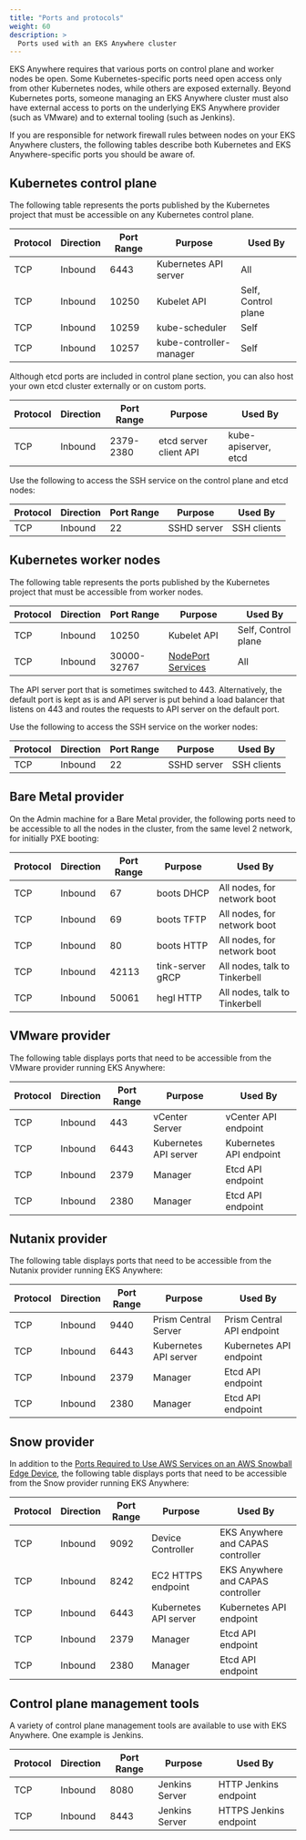 ```yaml
---
title: "Ports and protocols"
weight: 60
description: >
  Ports used with an EKS Anywhere cluster
---
```


EKS Anywhere requires that various ports on control plane and worker nodes be open.
Some Kubernetes-specific ports need open access only from other Kubernetes nodes, while others are exposed externally.
Beyond Kubernetes ports, someone managing an EKS Anywhere cluster must also have external access to ports on the underlying EKS Anywhere provider (such as VMware) and to external tooling (such as Jenkins).

If you are responsible for network firewall rules between nodes on your EKS Anywhere clusters, the following tables describe both Kubernetes and EKS Anywhere-specific ports you should be aware of.

## Kubernetes control plane
The following table represents the ports published by the Kubernetes project that must be accessible on any Kubernetes control plane.


| Protocol | Direction | Port Range | Purpose                 | Used By                   |
|----------|-----------|------------|-------------------------|---------------------------|
| TCP      | Inbound   | 6443       | Kubernetes API server   | All                       |
| TCP      | Inbound   | 10250      | Kubelet API             | Self, Control plane       |
| TCP      | Inbound   | 10259      | kube-scheduler          | Self                      |
| TCP      | Inbound   | 10257      | kube-controller-manager | Self                      |

Although etcd ports are included in control plane section, you can also host your own
etcd cluster externally or on custom ports. 

| Protocol | Direction | Port Range | Purpose                 | Used By                   |
|----------|-----------|------------|-------------------------|---------------------------|
| TCP      | Inbound   | 2379-2380  | etcd server client API  | kube-apiserver, etcd      |

Use the following to access the SSH service on the control plane and etcd nodes:

| Protocol | Direction | Port Range | Purpose                 | Used By                   |
|----------|-----------|------------|-------------------------|---------------------------|
| TCP      | Inbound   | 22         | SSHD server             | SSH clients               |


## Kubernetes worker nodes
The following table represents the ports published by the Kubernetes project that must be accessible from worker nodes.


| Protocol | Direction | Port Range  | Purpose               | Used By                 |
|----------|-----------|-------------|-----------------------|-------------------------|
| TCP      | Inbound   | 10250       | Kubelet API           | Self, Control plane     |
| TCP      | Inbound   | 30000-32767 | [NodePort Services](https://kubernetes.io/docs/concepts/services-networking/service/#type-nodeport)    | All                     |

The API server port that is sometimes switched to 443.
Alternatively, the default port is kept as is and API server is put behind a load balancer that listens on 443 and routes the requests to API server on the default port.
 
Use the following to access the SSH service on the worker nodes:

| Protocol | Direction | Port Range | Purpose                 | Used By                   |
|----------|-----------|------------|-------------------------|---------------------------|
| TCP      | Inbound   | 22         | SSHD server             | SSH clients               |

## Bare Metal provider

On the Admin machine for a Bare Metal provider, the following ports need to be accessible to all the nodes in the cluster, from the same level 2 network, for initially PXE booting:

| Protocol | Direction | Port Range | Purpose                 | Used By                       |
|----------|-----------|------------|-------------------------|-------------------------------|
| TCP      | Inbound   | 67         | boots DHCP              | All nodes, for network boot   |
| TCP      | Inbound   | 69         | boots TFTP              | All nodes, for network boot   |
| TCP      | Inbound   | 80         | boots HTTP              | All nodes, for network boot   |
| TCP      | Inbound   | 42113      | tink-server gRCP        | All nodes, talk to Tinkerbell |
| TCP      | Inbound   | 50061      | hegl HTTP               | All nodes, talk to Tinkerbell |

## VMware provider

The following table displays ports that need to be accessible from the VMware provider running EKS Anywhere:


| Protocol | Direction | Port Range  | Purpose                 | Used By                 |
|----------|-----------|-------------|-------------------------|-------------------------|
| TCP      | Inbound   | 443         | vCenter Server          | vCenter API endpoint    |
| TCP      | Inbound   | 6443        | Kubernetes API server   | Kubernetes API endpoint |
| TCP      | Inbound   | 2379        | Manager                 | Etcd API endpoint       |
| TCP      | Inbound   | 2380        | Manager                 | Etcd API endpoint       |

## Nutanix provider

The following table displays ports that need to be accessible from the Nutanix provider running EKS Anywhere:

| Protocol | Direction | Port Range  | Purpose                 | Used By                    |
|----------|-----------|-------------|-------------------------|----------------------------|
| TCP      | Inbound   | 9440        | Prism Central Server    | Prism Central API endpoint |
| TCP      | Inbound   | 6443        | Kubernetes API server   | Kubernetes API endpoint    |
| TCP      | Inbound   | 2379        | Manager                 | Etcd API endpoint          |
| TCP      | Inbound   | 2380        | Manager                 | Etcd API endpoint          |

## Snow provider

In addition to the [Ports Required to Use AWS Services on an AWS Snowball Edge Device](https://docs.aws.amazon.com/snowball/latest/developer-guide/port-requirements.html), the following table displays ports that need to be accessible from the Snow provider running EKS Anywhere:

| Protocol | Direction | Port Range  | Purpose                 | Used By                           |
|----------|-----------|-------------|-------------------------|-----------------------------------|
| TCP      | Inbound   | 9092        | Device Controller       | EKS Anywhere and CAPAS controller |
| TCP      | Inbound   | 8242        | EC2 HTTPS endpoint      | EKS Anywhere and CAPAS controller |
| TCP      | Inbound   | 6443        | Kubernetes API server   | Kubernetes API endpoint           |
| TCP      | Inbound   | 2379        | Manager                 | Etcd API endpoint                 |
| TCP      | Inbound   | 2380        | Manager                 | Etcd API endpoint                 |

## Control plane management tools

A variety of control plane management tools are available to use with EKS Anywhere.
One example is Jenkins.


| Protocol | Direction | Port Range  | Purpose                 | Used By                 |
|----------|-----------|-------------|-------------------------|-------------------------|
| TCP      | Inbound   | 8080        | Jenkins Server          | HTTP Jenkins endpoint   |
| TCP      | Inbound   | 8443        | Jenkins Server          | HTTPS Jenkins endpoint  |

